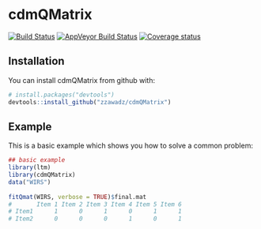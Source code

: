 # cdmQMatrix

[![Build Status](https://travis-ci.org/zzawadz/cdmQMatrix.svg?branch=master)](https://travis-ci.org/zzawadz/cdmQMatrix)
[![AppVeyor Build Status](https://ci.appveyor.com/api/projects/status/github/zzawadz/cdmQMatrix?branch=master&svg=true)](https://ci.appveyor.com/project/zzawadz/cdmQMatrix)
[![Coverage status](https://codecov.io/gh/zzawadz/cdmQMatrix/branch/master/graph/badge.svg)](https://codecov.io/github/zzawadz/cdmQMatrix?branch=master)

## Installation

You can install cdmQMatrix from github with:

``` r
# install.packages("devtools")
devtools::install_github("zzawadz/cdmQMatrix")
```

## Example

This is a basic example which shows you how to solve a common problem:

```r
## basic example
library(ltm)
library(cdmQMatrix)
data("WIRS")
 
fitQmat(WIRS, verbose = TRUE)$final.mat
#       Item 1 Item 2 Item 3 Item 4 Item 5 Item 6
# Item1      1      0      1      0      1      1
# Item2      0      0      0      1      0      1
```
